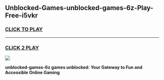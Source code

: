 
## Unblocked-Games-unblocked-games-6z-Play-Free-i5vkr
<h3>
<a href="https://premium76.site?title=unblocked-games-6z&ref=23A">CLICK TO PLAY</a></h3>
<hr>

<h3>
<a href="https://premium76.site?title=unblocked-games-6z&ref=23A">CLICK 2 PLAY</a>
  
</h3>

<a href="https://premium76.site?title=unblocked-games-6z&ref=23A"><img src="https://clearcache.store/games.png"></a>


**unblocked-games-6z games unblocked: Your Gateway to Fun and Accessible Online Gaming**
